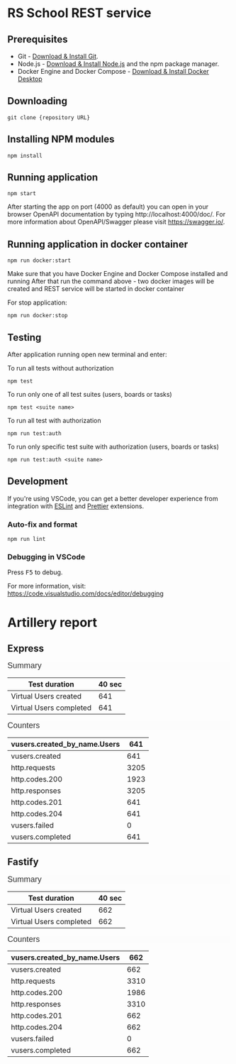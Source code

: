 # RS School REST service

## Prerequisites

- Git - [Download & Install Git](https://git-scm.com/downloads).
- Node.js - [Download & Install Node.js](https://nodejs.org/en/download/) and the npm package manager.
- Docker Engine and Docker Compose - [Download & Install Docker Desktop](https://www.docker.com/get-started)

## Downloading

```
git clone {repository URL}
```

## Installing NPM modules

```
npm install
```

## Running application

```
npm start
```

After starting the app on port (4000 as default) you can open
in your browser OpenAPI documentation by typing http://localhost:4000/doc/.
For more information about OpenAPI/Swagger please visit https://swagger.io/.

## Running application in docker container

```
npm run docker:start
```

Make sure that you have Docker Engine and Docker Compose installed and running
After that run the command above - two docker images will be created and REST service will be started in docker container

For stop application:

```
npm run docker:stop
```

## Testing

After application running open new terminal and enter:

To run all tests without authorization

```
npm test
```

To run only one of all test suites (users, boards or tasks)

```
npm test <suite name>
```

To run all test with authorization

```
npm run test:auth
```

To run only specific test suite with authorization (users, boards or tasks)

```
npm run test:auth <suite name>
```

## Development

If you're using VSCode, you can get a better developer experience from integration with [ESLint](https://marketplace.visualstudio.com/items?itemName=dbaeumer.vscode-eslint) and [Prettier](https://marketplace.visualstudio.com/items?itemName=esbenp.prettier-vscode) extensions.

### Auto-fix and format

```
npm run lint
```

### Debugging in VSCode

Press <kbd>F5</kbd> to debug.

For more information, visit: https://code.visualstudio.com/docs/editor/debugging

# Artillery report

## Express

<html>
<body>
<!--StartFragment--><h4 style="box-sizing: border-box; font-family: sans-serif; font-weight: 500; line-height: 1.1; color: rgb(51, 51, 51); margin-top: 10px; margin-bottom: 10px; font-size: 18px; font-style: normal; font-variant-ligatures: normal; font-variant-caps: normal; letter-spacing: normal; orphans: 2; text-align: start; text-indent: 0px; text-transform: none; white-space: normal; widows: 2; word-spacing: 0px; -webkit-text-stroke-width: 0px; background-color: rgb(252, 252, 252); text-decoration-thickness: initial; text-decoration-style: initial; text-decoration-color: initial;">Summary</h4>

| Test duration           | 40 sec |
| ----------------------- | ------ |
| Virtual Users created   | 641    |
| Virtual Users completed | 641    |

<!--EndFragment-->
</body>
</html>
<html>
<body>
<!--StartFragment--><h4 style="box-sizing: border-box; font-family: sans-serif; font-weight: 500; line-height: 1.1; color: rgb(51, 51, 51); margin-top: 10px; margin-bottom: 10px; font-size: 18px; font-style: normal; font-variant-ligatures: normal; font-variant-caps: normal; letter-spacing: normal; orphans: 2; text-align: start; text-indent: 0px; text-transform: none; white-space: normal; widows: 2; word-spacing: 0px; -webkit-text-stroke-width: 0px; background-color: rgb(252, 252, 252); text-decoration-thickness: initial; text-decoration-style: initial; text-decoration-color: initial;">Counters</h4><p style="box-sizing: border-box; margin: 0px 0px 10px; font-family: sans-serif; font-size: 13.3333px; color: rgb(51, 51, 51); font-style: normal; font-variant-ligatures: normal; font-variant-caps: normal; font-weight: 400; letter-spacing: normal; orphans: 2; text-align: start; text-indent: 0px; text-transform: none; white-space: normal; widows: 2; word-spacing: 0px; -webkit-text-stroke-width: 0px; background-color: rgb(252, 252, 252); text-decoration-thickness: initial; text-decoration-style: initial; text-decoration-color: initial;"></p>

| vusers.created_by_name.Users | 641  |
| ---------------------------- | ---- |
| vusers.created               | 641  |
| http.requests                | 3205 |
| http.codes.200               | 1923 |
| http.responses               | 3205 |
| http.codes.201               | 641  |
| http.codes.204               | 641  |
| vusers.failed                | 0    |
| vusers.completed             | 641  |

<!--EndFragment-->
</body>
</html>

## Fastify

<html>
<body>
<!--StartFragment--><h4 style="box-sizing: border-box; font-family: sans-serif; font-weight: 500; line-height: 1.1; color: rgb(51, 51, 51); margin-top: 10px; margin-bottom: 10px; font-size: 18px; font-style: normal; font-variant-ligatures: normal; font-variant-caps: normal; letter-spacing: normal; orphans: 2; text-align: start; text-indent: 0px; text-transform: none; white-space: normal; widows: 2; word-spacing: 0px; -webkit-text-stroke-width: 0px; background-color: rgb(252, 252, 252); text-decoration-thickness: initial; text-decoration-style: initial; text-decoration-color: initial;">Summary</h4>

| Test duration           | 40 sec |
| ----------------------- | ------ |
| Virtual Users created   | 662    |
| Virtual Users completed | 662    |

</div></div></div><!--EndFragment-->
</body>
</html>                                            
<html>
<body>
<!--StartFragment--><h4 style="box-sizing: border-box; font-family: sans-serif; font-weight: 500; line-height: 1.1; color: rgb(51, 51, 51); margin-top: 10px; margin-bottom: 10px; font-size: 18px; font-style: normal; font-variant-ligatures: normal; font-variant-caps: normal; letter-spacing: normal; orphans: 2; text-align: start; text-indent: 0px; text-transform: none; white-space: normal; widows: 2; word-spacing: 0px; -webkit-text-stroke-width: 0px; background-color: rgb(252, 252, 252); text-decoration-thickness: initial; text-decoration-style: initial; text-decoration-color: initial;">Counters</h4><p style="box-sizing: border-box; margin: 0px 0px 10px; font-family: sans-serif; font-size: 13.3333px; color: rgb(51, 51, 51); font-style: normal; font-variant-ligatures: normal; font-variant-caps: normal; font-weight: 400; letter-spacing: normal; orphans: 2; text-align: start; text-indent: 0px; text-transform: none; white-space: normal; widows: 2; word-spacing: 0px; -webkit-text-stroke-width: 0px; background-color: rgb(252, 252, 252); text-decoration-thickness: initial; text-decoration-style: initial; text-decoration-color: initial;"></p>

| vusers.created_by_name.Users | 662  |
| ---------------------------- | ---- |
| vusers.created               | 662  |
| http.requests                | 3310 |
| http.codes.200               | 1986 |
| http.responses               | 3310 |
| http.codes.201               | 662  |
| http.codes.204               | 662  |
| vusers.failed                | 0    |
| vusers.completed             | 662  |

<!--EndFragment-->
</body>
</html>
